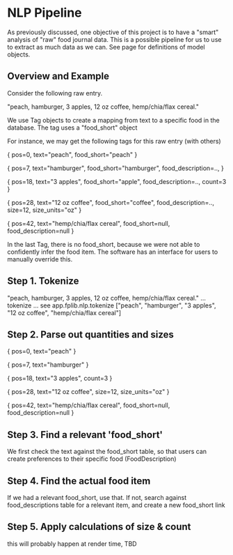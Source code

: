 # NLP Pipeline

As previously discussed, one objective of this project is to have a "smart" 
analysis of "raw" food journal data. This is a possible pipeline for us to 
use to extract as much data as we can. See <this> page for definitions of
model objects. 

## Overview and Example

Consider the following raw entry.

"peach, hamburger, 3 apples, 12 oz coffee, hemp/chia/flax cereal."

We use Tag objects to create a mapping from text to a specific food in the 
database. The tag uses a "food_short" object 

For instance, we may get the following tags for this raw entry (with others)

{ pos=0, 
  text="peach",
  food_short="peach" }

{ pos=7, 
  text="hamburger", 
  food_short="hamburger", 
  food_description=.., }

{ pos=18, 
  text="3 apples", 
  food_short="apple", 
  food_description=..,
  count=3 }

{ pos=28, 
  text="12 oz coffee", 
  food_short="coffee", 
  food_description=..,
  size=12,
  size_units="oz" }

{ pos=42,
  text="hemp/chia/flax cereal",
  food_short=null,
  food_description=null }

In the last Tag, there is no food_short, because we were not able to
confidently infer the food item. The software has an interface for users to 
manually override this. 

## Step 1. Tokenize

"peach, hamburger, 3 apples, 12 oz coffee, hemp/chia/flax cereal."
... tokenize ...
see app.fplib.nlp.tokenize
["peach", "hamburger", "3 apples", "12 oz coffee", "hemp/chia/flax cereal"]

## Step 2. Parse out quantities and sizes 

{ pos=0, 
  text="peach" }

{ pos=7, 
  text="hamburger" }

{ pos=18, 
  text="3 apples", 
  count=3 }

{ pos=28, 
  text="12 oz coffee", 
  size=12,
  size_units="oz" }

{ pos=42,
  text="hemp/chia/flax cereal",
  food_short=null,
  food_description=null }

## Step 3. Find a relevant 'food_short'

We first check the text against the food_short table, so that users can create
preferences to their specific food (FoodDescription)

## Step 4. Find the actual food item

If we had a relevant food_short, use that. If not, search against 
food_descriptions table for a relevant item, and create a new food_short link

## Step 5. Apply calculations of size & count

this will probably happen at render time, TBD
